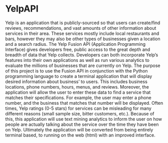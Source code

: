 # YelpAPI

Yelp is an application that is publicly-sourced so that users can create/find reviews, recommendations, and vast amounts of other information about services in their area. These services mostly include local restaurants and bars, however they may also be other types of businesses given a location and a search radius. The Yelp Fusion API (Application Programming Interface) gives developers free, public access to the great depth and breadth of data that Yelp collects. Developers can both incorporate Yelp’s features into their own applications as well as run various analytics to evaluate the millions of businesses that are currently on Yelp. The purpose of this project is to use the Fusion API in conjunction with the Python programming language to create a terminal application that will display desired information about business’ to users. This includes business locations, phone numbers, hours, menus, and reviews. Moreover, the application will allow the user to enter these data to find a service that matches their specifications. For example, the user may enter a phone number, and the business that matches that number will be displayed. Often times, Yelp ratings (0-5 stars) for services can be misleading for many different reasons (small sample size, bitter customers, etc.). Because of this, this application will use text mining analytics to inform the user on how people are actually talking about the service over the time they have been on Yelp. Ultimately the application will be converted from being entirely terminal based, to running on the web (html) with an improved interface.
